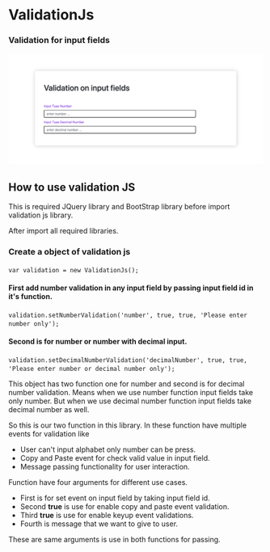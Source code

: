 # ValidationJs
### Validation for input fields

![alt text](https://github.com/creativeweb-aj/ValidationJs/blob/main/page.png?raw=true)

## How to use validation JS
This is required JQuery library and BootStrap library before import validation js library.

After import all required libraries.

### Create a object of validation js
`var validation = new ValidationJs();`

#### First add number validation in any input field by passing input field id in it's function.

`validation.setNumberValidation('number', true, true, 'Please enter number only');`

#### Second is for number or number with decimal input.
`validation.setDecimalNumberValidation('decimalNumber', true, true, 'Please enter number or decimal number only');`

This object has two function one for number and second is for decimal number validation.
Means when we use number function input fields take only number.
But when we use decimal number function input fields take decimal number as well.

So this is our two function in this library.
In these function have multiple events for validation like
- User can't input alphabet only number can be press.
- Copy and Paste event for check valid value in input field.
- Message passing functionality for user interaction.

Function have four arguments for different use cases.

- First is for set event on input field by taking input field id.
- Second **true** is use for enable copy and paste event validation.
- Third **true** is use for enable keyup event validations.
- Fourth is message that we want to give to user.

These are same arguments is use in both functions for passing.
